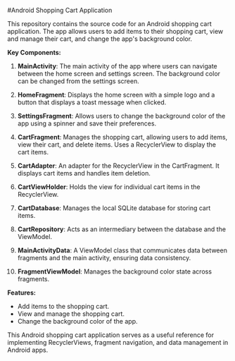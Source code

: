 #Android Shopping Cart Application

This repository contains the source code for an Android shopping cart application. The app allows users to add items to their shopping cart, view and manage their cart, and change the app's background color.

**Key Components:**

1. **MainActivity**: The main activity of the app where users can navigate between the home screen and settings screen. The background color can be changed from the settings screen.

2. **HomeFragment**: Displays the home screen with a simple logo and a button that displays a toast message when clicked.

3. **SettingsFragment**: Allows users to change the background color of the app using a spinner and save their preferences.

4. **CartFragment**: Manages the shopping cart, allowing users to add items, view their cart, and delete items. Uses a RecyclerView to display the cart items.

5. **CartAdapter**: An adapter for the RecyclerView in the CartFragment. It displays cart items and handles item deletion.

6. **CartViewHolder**: Holds the view for individual cart items in the RecyclerView.

7. **CartDatabase**: Manages the local SQLite database for storing cart items.

8. **CartRepository**: Acts as an intermediary between the database and the ViewModel.

9. **MainActivityData**: A ViewModel class that communicates data between fragments and the main activity, ensuring data consistency.

10. **FragmentViewModel**: Manages the background color state across fragments.

**Features:**

- Add items to the shopping cart.
- View and manage the shopping cart.
- Change the background color of the app.

This Android shopping cart application serves as a useful reference for implementing RecyclerViews, fragment navigation, and data management in Android apps.

